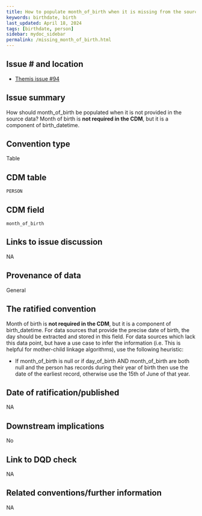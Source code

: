 ```yaml
---
title: How to populate month_of_birth when it is missing from the source
keywords: birthdate, birth
last_updated: April 18, 2024
tags: [birthdate, person]
sidebar: mydoc_sidebar
permalink: /missing_month_of_birth.html
---
```


## Issue # and location

- [Themis issue #94](https://github.com/OHDSI/Themis/issues/94)

## Issue summary
How should month_of_birth be populated when it is not provided in the source data? Month of birth is **not required in the CDM**, but it is a component of birth_datetime. 

## Convention type
Table

## CDM table
`PERSON`

## CDM field
`month_of_birth`

## Links to issue discussion
NA

## Provenance of data
General

## The ratified convention
 Month of birth is **not required in the CDM**, but it is a component of birth_datetime. For data sources that provide the precise date of birth, the day should be extracted and stored in this field. For data sources which lack this data point, but have a use case to infer the information (i.e. This is helpful for mother-child linkage algorithms), use the following heuristic:

- If month_of_birth is null or if day_of_birth AND month_of_birth are both null and the person has records during their year of birth then use the date of the earliest record, otherwise use the 15th of June of that year.

## Date of ratification/published
NA

## Downstream implications
No

## Link to DQD check
NA

## Related conventions/further information
NA